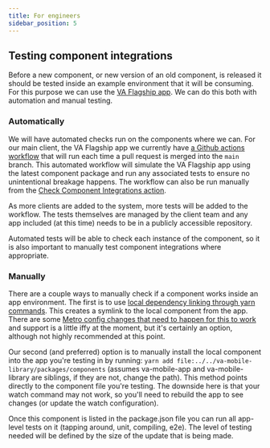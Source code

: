 ```yaml
---
title: For engineers
sidebar_position: 5
---
```


## Testing component integrations

Before a new component, or new version of an old component, is released it should be tested inside an example environment that it will be consuming. For this purpose we can use the [VA Flagship app](https://github.com/department-of-veterans-affairs/va-mobile-app). We can do this both with automation and manual testing.

### Automatically

We will have automated checks run on the components where we can. For our main client, the VA Flagship app we currently have [a Github actions workflow](https://github.com/department-of-veterans-affairs/va-mobile-library/blob/main/.github/workflows/check-component-integrations.yml) that will run each time a pull request is merged into the `main` branch. This automated workflow will simulate the VA Flagship app using the latest component package and run any associated tests to ensure no unintentional breakage happens. The workflow can also be run manually from the [Check Component Integrations action](https://github.com/department-of-veterans-affairs/va-mobile-library/actions/workflows/check-component-integrations.yml).

As more clients are added to the system, more tests will be added to the workflow. The tests themselves are managed by the client team and any app included (at this time) needs to be in a publicly accessible repository.

Automated tests will be able to check each instance of the component, so it is also important to manually test component integrations where appropriate.

### Manually

There are a couple ways to manually check if a component works inside an app environment. The first is to use [local dependency linking through yarn commands](https://classic.yarnpkg.com/lang/en/docs/cli/link/). This creates a symlink to the local component from the app. There are some [Metro config changes that need to happen for this to work](https://github.com/facebook/metro/issues/1) and support is a little iffy at the moment, but it's certainly an option, although not highly recommended at this point.

Our second (and preferred) option is to manually install the local component into the app you're testing in by running: `yarn add file:../../va-mobile-library/packages/components` (assumes va-mobile-app and va-mobile-library are siblings, if they are not, change the path). This method points directly to the component file you're testing. The downside here is that your watch command may not work, so you'll need to rebuild the app to see changes (or update the watch configuration).

Once this component is listed in the package.json file you can run all app-level tests on it (tapping around, unit, compiling, e2e). The level of testing needed will be defined by the size of the update that is being made.

